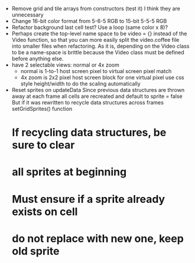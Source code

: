 - Remove grid and tile arrays from constructors (test it)
  I think they are unnecessary
- Change 16-bit color format from 5-6-5 RGB to 15-bit 5-5-5 RGB
- Refactor background last cell test?  Use a loop (same color x 8)?
- Perhaps create the top-level name space to be video = {}
  instead of the Video function, so that you can more easily split
  the video.coffee file into smaller files when refactoring.
  As it is, depending on the Video class to be a name-space is brittle
  because the Video class must be defined before anything else.
- have 2 selectable views: normal or 4x zoom
  - normal is 1-to-1 host screen pixel to virtual screen pixel match
  - 4x zoom is 2x2 pixel host screen block for one virtual pixel
    use css style height/width to do the scaling automatically
- Reset sprites on updateData
  Since previous data structures are thrown away at each frame
  all cells are recreated and default to sprite = false
  But if it was rewritten to recycle data structures across frames
  setGridSprites() function
  # If recycling data structures, be sure to clear
  # all sprites at beginning
  # Must ensure if a sprite already exists on cell
  # do not replace with new one, keep old sprite

